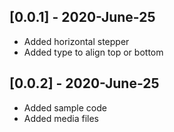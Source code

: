 ## [0.0.1] - 2020-June-25

* Added horizontal stepper
* Added type to align top or bottom

## [0.0.2] - 2020-June-25

* Added sample code
* Added media files